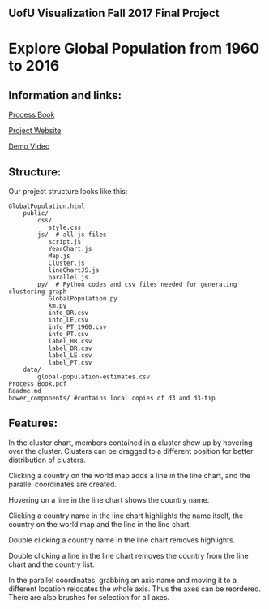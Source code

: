 ## UofU Visualization Fall 2017 Final Project

# Explore Global Population from 1960 to 2016

## Information and links:

[Process Book](https://github.com/yanyanzhangUU/dataviscourse-pr-GlobalPopulation/blob/gh-pages/Process%20Book.pdf)

[Project Website](https://yanyanzhanguu.github.io/dataviscourse-pr-GlobalPopulation/GlobalPopulation.html)

[Demo Video](https://www.youtube.com/watch?v=3k-AnUEeGI0)

## Structure:
Our project structure looks like this:

	GlobalPopulation.html
        public/
            css/
               style.css
            js/  # all js files
               script.js
               YearChart.js
               Map.js
               Cluster.js
               lineChartJS.js
               parallel.js
            py/  # Python codes and csv files needed for generating clustering graph
               GlobalPopulation.py
               km.py
               info_DR.csv
               info_LE.csv
               info_PT_1960.csv
               info_PT.csv
               label_BR.csv
               label_DR.csv
               label_LE.csv
               label_PT.csv
        data/
            global-population-estimates.csv
	Process Book.pdf
	Readme.md
	bower_components/ #contains local copies of d3 and d3-tip 	

## Features:

In the cluster chart, members contained in a cluster show up by hovering over the cluster. Clusters can be dragged to a different position for better distribution of clusters. 

Clicking a country on the world map adds a line in the line chart, and the parallel coordinates are created.

Hovering on a line in the line chart shows the country name.

Clicking a country name in the line chart highlights the name itself, the country on the world map and the line in the line chart. 

Double clicking a country name in the line chart removes highlights.

Double clicking a line in the line chart removes the country from the line chart and the country list.

In the parallel coordinates, grabbing an axis name and moving it to a different location relocates the whole axis. Thus the axes can be reordered. There are also brushes for selection for all axes.
